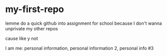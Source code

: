 # my-first-repo
lemme do a quick github into assignment for school because I don't wanna unprivate my other repos

cause like
y not

I am me:
personal information, personal information 2, personal info #3
